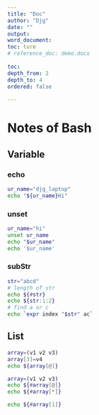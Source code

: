 ```yaml
---
title: "Doc" 
author: "Djg"
date: ""
output:
word_document:
toc: ture
# reference_doc: demo.docx
	
toc:
depth_from: 2
depth_to: 4
ordered: false
	
---
```


# Notes of Bash

## Variable

### echo

```bash {cmd = true}
ur_name="djg_laptop"
echo "${ur_name}Hi"
```

### unset

```bash {cmd = true}
ur_name="hi"
unset ur_name
echo "$ur_name"
echo '$ur_name'
```

### subStr

```bash {cmd = true}
str="abcd"
# length of str
echo ${#str}
echo ${str:1:2}
# find a or c
echo `expr index "$str" ac`
```

## List

```bash {cmd = true}
array=(v1 v2 v3)
array[3]=v4
echo ${array[@]}
```

```bash {cmd = true}
array=(v1 v2 v3)
echo ${#array[@]}
echo ${#array[*]}

echo ${#array[1]}
```

